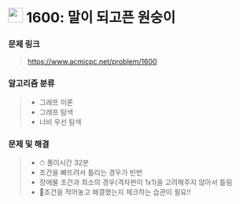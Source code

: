 # <img src="https://d2gd6pc034wcta.cloudfront.net/tier/11.svg" width="30">  1600: 말이 되고픈 원숭이

### 문제 링크

> https://www.acmicpc.net/problem/1600



### 알고리즘 분류

>- 그래프 이론
>- 그래프 탐색
>- 너비 우선 탐색



### 문제 및 해결

>- ⏱ 풀이시간 32분
>- 조건을 빠뜨려서 틀리는 경우가 빈번
>- 장애물 조건과 최소의 경우(격자판이 1x1)을 고려해주지 않아서 틀림
>- 📌조건을 적어놓고 해결했는지 체크하는 습관이 필요!!

